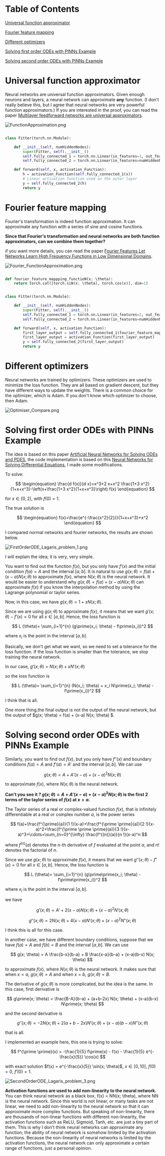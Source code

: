 # Table of Contents

[Universal function approximator](https://github.com/JIAOJIAOMEI/Universal-function-approximator-and-PINNs?tab=readme-ov-file#universal-function-approximator)


[Fourier feature mapping](https://github.com/JIAOJIAOMEI/Universal-function-approximator-and-PINNs?tab=readme-ov-file#fourier-feature-mapping)


[Different optimizers](https://github.com/JIAOJIAOMEI/Universal-function-approximator-and-PINNs?tab=readme-ov-file#different-optimizers)


[Solving first order ODEs with PINNs Example](https://github.com/JIAOJIAOMEI/Universal-function-approximator-and-PINNs?tab=readme-ov-file#solving-first-order-odes-with-pinns-example)


[Solving second order ODEs with PINNs Example](https://github.com/JIAOJIAOMEI/Universal-function-approximator-and-PINNs?tab=readme-ov-file#solving-second-order-odes-with-pinns-example)

# Universal function approximator

Neural networks are universal function approximators.
Given enough neurons and layers, a neural network can approximate **any** function.
(I don't really believe this, but I agree that neural networks are very powerful function approximators.)
If you are interested in the proof, you can read the paper [Multilayer feedforward networks are universal approximators](https://github.com/JIAOJIAOMEI/Universal-function-approximator-and-PINNs/blob/main/1989-Multilayer%20feedforward%20networks%20are%20universal%20approximators.pdf).

![FunctionApproximation.png](FunctionApproximation.png)

```python

class Fitter(torch.nn.Module):

    def __init__(self, numHiddenNodes):
        super(Fitter, self).__init__()
        self.fully_connected_1 = torch.nn.Linear(in_features=1, out_features=numHiddenNodes)
        self.fully_connected_2 = torch.nn.Linear(in_features=numHiddenNodes, out_features=1)

    def forward(self, x, activation_Function):
        h = activation_Function(self.fully_connected_1(x))
        # Linear activation function used on the outer layer
        y = self.fully_connected_2(h)
        return y

```

# Fourier feature mapping

Fourier's transformation is indeed function approximation.
It can approximate any function with a series of sine and cosine functions.

**Since that Fourier's transformation and neural networks are both function approximators, can we combine them together?**

if you want more details, you can read the paper [Fourier Features Let Networks Learn High Frequency Functions in Low Dimensional Domains](https://github.com/JIAOJIAOMEI/Universal-function-approximator-and-PINNs/blob/main/Fourier%20Features%20Let%20Networks%20Learn%20High%20Frequency%20Functions%20in%20Low%20Dimensional%20Domains.pdf).

![Fourier_FunctionApproximation.png](Fourier_FunctionApproximation.png)

```python

def fourier_feature_mappping_functioN(x; \theta):
    return torch.cat([torch.siN(x; \theta), torch.cos(x)], dim=1)


class Fitter(torch.nn.Module):

    def __init__(self, numHiddenNodes):
        super(Fitter, self).__init__()
        self.fully_connected_1 = torch.nn.Linear(in_features=2, out_features=numHiddenNodes)
        self.fully_connected_2 = torch.nn.Linear(in_features=numHiddenNodes, out_features=1)

    def forward(self, x, activation_Function):
        first_layer_output = self.fully_connected_1(fourier_feature_mappping_functioN(x; \theta))
        first_layer_output = activation_Function(first_layer_output)
        y = self.fully_connected_2(first_layer_output)
        return y

```

# Different optimizers

Neural networks are trained by optimizers. These optimizers are used to minimize the loss function.
They are all based on gradient descent, but they have different ways to update the weights.
There is a common choice for the optimizer, which is Adam. If you don't know which optimizer to choose, then Adam.

![Optimiser_Compare.png](Optimiser_Compare.png)

# Solving first order ODEs with PINNs Example

The idea is based on this paper [Artificial Neural Networks for Solving ODEs and PDES](https://github.com/JIAOJIAOMEI/Universal-function-approximator-and-PINNs/blob/main/1998-Artificial%20Neural%20Networks%20for%20Solving%20ODEs%20and%20PDES.pdf),
the code implementation is based on this [Neural Networks for Solving Differential Equations](https://github.com/JIAOJIAOMEI/Universal-function-approximator-and-PINNs/blob/main/main%20reference%20for%20this%20project.pdf), I made some modifications.

To solve:

$$
\begin{equation}
\frac{d f(x)}{d x}=x^3+2 x+x^2 \frac{1+3 x^2}{1+x+x^3}-\left(x+\frac{1+3 x^2}{1+x+x^3}\right) f(x)
\end{equation}
$$

for $x \in[0,2]$, with $f(0)=1$.

The true solution is

$$
\begin{equation}
f(x)=\frac{e^{-\frac{x^2}{2}}}{1+x+x^3}+x^2
\end{equation}
$$

I compared normal networks and fourier networks, the results are shown below.

![FirstOrderODE_Lagaris_problem_1.png](FirstOrderODE_Lagaris_problem_1.png)

I will explain the idea; it is very, very simple.

You want to find out the function $f(x)$, but you only have $f\prime(x)$ and the initial condition $f(a) = A$ and the interval $[a,b]$. It is natural to use $g(x; \theta) = f(a) + (x-a) N(x; \theta)$ to approximate $f(x)$, where $N(x; \theta)$ is the neural network. It would be easier to understand why $g(x; \theta) = f(a) + (x-a) N(x; \theta)$ can approximate $f(x)$ if you know the interpolation method by using the Lagrange polynomial or taylor series.

Now, in this case, we have $g (x; \theta) = 1 + x N(x; \theta)$.

Since we are using $g(x; \theta)$ to approximate $f(x)$, it means that we want $g\prime(x; \theta) - f\prime(x) = 0$ for all $x \in [a,b]$. Hence, the loss function is

$$
L (\theta)= \sum_{i=1}^{n} (g\prime(x_i; \theta) - f\prime(x_i))^2
$$

where $x_i$ is the point in the interval $[a,b]$.

Basically, we don't get what we want, so we need to set a tolerance for the loss function. If the loss function is smaller than the tolerance, we stop training the neural network.

In our case, $g\prime(x; \theta) = N(x; \theta) + x N\prime(x; \theta)$

so the loss function is

$$
L (\theta)= \sum_{i=1}^{n} (N(x_i; \theta) + x_i N\prime(x_i; \theta) - f\prime(x_i))^2
$$

I think that is all.

One more thing,the final output is not the output of the neural network, but the output of $g(x; \theta) = f(a) + (x-a) N(x; \theta) $.

# Solving second order ODEs with PINNs Example

Similarly, you want to find out $f(x)$, but you only have $f\prime\prime(x)$ and boundary conditions $f(a) = A$ and $f\prime(a) = A\prime$ and the interval $[a,b]$. We can use

$$
g(x; \theta) = A + A\prime (x-a) + (x-a)^2 N(x; \theta)
$$

to approximate $f(x)$, where $N(x; \theta)$ is the neural network.

**Can't you see it ? $g(x; \theta) = A + A\prime (x-a) + (x-a)^2 N(x; \theta)$ is the first 2 terms of the taylor series of $f(x)$ at $x=a$.**

The Taylor series of a real or complex-valued function $f(x)$, that is infinitely differentiable at a real or complex number $a$, is the power series

$$
f(a)+\frac{f^{\prime}(a)}{1 !}(x-a)+\frac{f^{\prime \prime}(a)}{2 !}(x-a)^2+\frac{f^{\prime \prime \prime}(a)}{3 !}(x-a)^3+\cdots=\sum_{n=0}^{\infty} \frac{f^{(n)}(a)}{n !}(x-a)^n
$$

where $f^{(n)}(a)$ denotes the $n$-th derivative of $f$ evaluated at the point $a$, and $n!$ denotes the factorial of $n$.

Since we use $g(x; \theta)$ to approximate $f(x)$, it means that we want $g\prime\prime(x; \theta) - f\prime\prime(x) = 0$ for all $x \in [a,b]$. Hence, the loss function is

$$
L (\theta)= \sum_{i=1}^{n} (g\prime\prime(x_i; \theta) - f\prime\prime(x_i))^2
$$

where $x_i$ is the point in the interval $[a,b]$.

we have 

$$
g\prime(x; \theta) = A\prime + 2 (x-a) N(x; \theta) + (x-a)^2 N\prime(x; \theta)
$$

$$
g\prime\prime(x; \theta) = 2 N(x; \theta) + 4 (x-a) N\prime(x; \theta) + (x-a)^2 N\prime\prime(x; \theta)
$$

I think this is all for this case.

In another case, we have different boundary conditions, suppose that we have $f(a) = A$ and $f(b) = B$ and the interval $[a,b]$. We can use

$$
g(x; \theta) = A \frac{b-x}{b-a} + B \frac{x-a}{b-a} + (x-a)(b-x) N(x; \theta)
$$

to approximate $f(x)$, where $N(x; \theta)$ is the neural network. It makes sure that when $x=a$, $g(x; \theta) = A$ and when $x=b$, $g(x; \theta) = B$.

The derivative of $g(x; \theta)$ is more complicated, but the idea is the same. In this case, first derivative is

$$
g\prime(x; \theta) = \frac{B-A}{b-a} + (a+b-2x) N(x; \theta) + (x-a)(b-x) N\prime(x; \theta)
$$

and the second derivative is

$$
g\prime\prime(x; \theta) = -2 N(x; \theta) + 2 (a+b-2x) N\prime(x; \theta) + (x-a)(b-x) N\prime\prime(x; \theta)
$$

that is all.

I implemented an example here, this one is trying to solve:

$$
f^{\prime \prime}(x) = -\frac{1}{5} f\prime(x) - f(x) - \frac{1}{5} e^{-\frac{x}{5}} \cos(x)
$$

with exact solution $f(x) = e^{-\frac{x}{5}} \sin(x; \theta)$, $x \in [0, 10]$, $f(0) = 0$, $f\prime(0) = 1$.

![SecondOrderODE_Lagaris_problem_3.png](SecondOrderODE_Lagaris_problem_3.png)

**Activation functions are used to add non-linearity to the neural network.** 
You can think neural network as a black box, f(x) = NN(x; \theta), where NN is the neural network.
Since this world is not linear, or many tasks are not linear, we need to add non-linearity to the neural network so that 
it can approximate more complex functions.
But speaking of non-linearity, there are thousands of non-linear functions with different non-linearity, the activation functions such as ReLU, Sigmoid, Tanh, etc. are just a tiny part of them.
This is why I don't think neural networks can approximate any function; the ability of neural network is somehow limited by the activation functions. Because the non-linearity of neural networks is limited by the activation functions, the neural network can only approximate a certain range of functions, just a personal opinion.